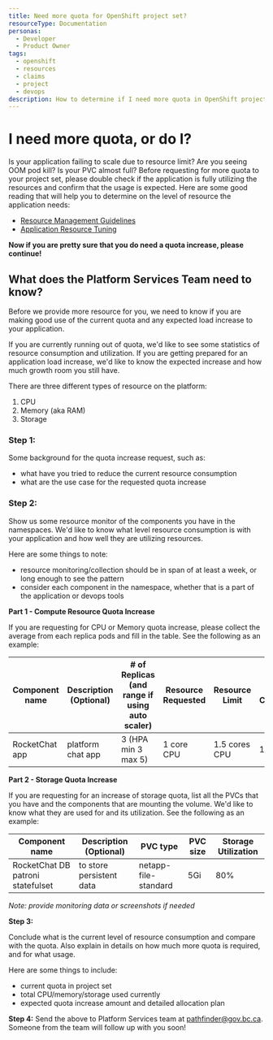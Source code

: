 ```yaml
---
title: Need more quota for OpenShift project set?
resourceType: Documentation
personas: 
  - Developer
  - Product Owner
tags:
  - openshift
  - resources
  - claims
  - project
  - devops
description: How to determine if I need more quota in OpenShift project set and request for it
---
```


# I need more quota, or do I?

Is your application failing to scale due to resource limit? Are you seeing OOM pod kill? Is your PVC almost full? Before requesting for more quota to your project set, please double check if the application is fully utilizing the resources and confirm that the usage is expected. Here are some good reading that will help you to determine on the level of resource the application needs:
- [Resource Management Guidelines](https://github.com/BCDevOps/developer-experience/blob/master/docs/ResourceManagementGuidelines.md)
- [Application Resource Tuning](https://github.com/BCDevOps/developer-experience/blob/master/docs/resource-tuning-recommendations.md)

**Now if you are pretty sure that you do need a quota increase, please continue!**

## What does the Platform Services Team need to know?

Before we provide more resource for you, we need to know if you are making good use of the current quota and any expected load increase to your application.

If you are currently running out of quota, we'd like to see some statistics of resource consumption and utilization. If you are getting prepared for an application load increase, we'd like to know the expected increase and how much growth room you still have.

There are three different types of resource on the platform:
1. CPU
2. Memory (aka RAM)
3. Storage

### Step 1:

Some background for the quota increase request, such as:
- what have you tried to reduce the current resource consumption
- what are the use case for the requested quota increase

### Step 2:

Show us some resource monitor of the components you have in the namespaces. We'd like to know what level resource consumption is with your application and how well they are utilizing resources.

Here are some things to note:
- resource monitoring/collection should be in span of at least a week, or long enough to see the pattern
- consider each component in the namespace, whether that is a part of the application or devops tools


**Part 1 - Compute Resource Quota Increase**

If you are requesting for CPU or Memory quota increase, please collect the average from each replica pods and fill in the table. See the following as an example:

| Component name | Description (Optional) | # of Replicas (and range if using auto scaler) | Resource Requested | Resource Limit | Average Consumption | Spikes |
|----------------|------------------------|------------------------------------------------|--------------------|----------------|---------------------|--------|
| RocketChat app | platform chat app | 3 (HPA min 3 max 5) | 1 core CPU | 1.5 cores CPU | 1 core | 1.4 cores |


**Part 2 - Storage Quota Increase**

If you are requesting for an increase of storage quota, list all the PVCs that you have and the components that are mounting the volume. We'd like to know what they are used for and its utilization. See the following as an example:

| Component name | Description (Optional) | PVC type | PVC size | Storage Utilization |
|----------------|------------------------|----------|----------|---------------------|
| RocketChat DB patroni statefulset | to store persistent data | netapp-file-standard | 5Gi | 80% |

*Note: provide monitoring data or screenshots if needed*


**Step 3:**

Conclude what is the current level of resource consumption and compare with the quota. Also explain in details on how much more quota is required, and for what usage.

Here are some things to include:
- current quota in project set
- total CPU/memory/storage used currently
- expected quota increase amount and detailed allocation plan


**Step 4:**
Send the above to Platform Services team at pathfinder@gov.bc.ca. Someone from the team will follow up with you soon!
